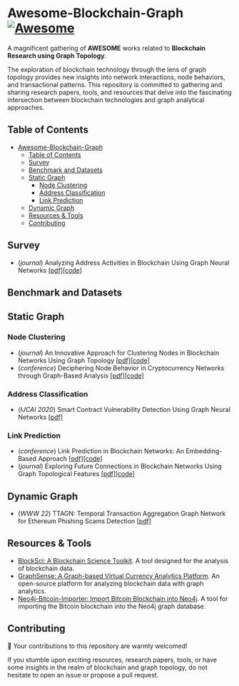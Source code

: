 # Awesome-Blockchain-Graph [![Awesome](https://awesome.re/badge.svg)](https://awesome.re)

A magnificent gathering of **AWESOME** works related to **Blockchain Research using Graph Topology**.

The exploration of blockchain technology through the lens of graph topology provides new insights into network interactions, node behaviors, and transactional patterns. This repository is committed to gathering and sharing research papers, tools, and resources that delve into the fascinating intersection between blockchain technologies and graph analytical approaches.


## Table of Contents

- [Awesome-Blockchain-Graph](#awesome-blockchain-graph)
  - [Table of Contents](#table-of-contents)
  - [Survey](#survey)
  - [Benchmark and Datasets](#benchmark-and-datasets)
  - [Static Graph](#static-graph)
    - [Node Clustering](#node-clustering)
    - [Address Classification](#address-classification)
    - [Link Prediction](#link-prediction)
  - [Dynamic Graph](#dynamic-graph)
  - [Resources & Tools](#resources--tools)
  - [Contributing](#contributing)

## Survey

- (*journal*) Analyzing Address Activities in Blockchain Using Graph Neural Networks [[pdf]](link)[[code]](link)

## Benchmark and Datasets



## Static Graph

### Node Clustering

- (*journal*) An Innovative Approach for Clustering Nodes in Blockchain Networks Using Graph Topology [[pdf]](link)[[code]](link)
- (*conference*) Deciphering Node Behavior in Cryptocurrency Networks through Graph-Based Analysis [[pdf]](link)[[code]](link)

### Address Classification

- (*IJCAI 2020*) Smart Contract Vulnerability Detection Using Graph Neural Networks [[pdf]]([link](https://www.ijcai.org/Proceedings/2020/0454.pdf))

### Link Prediction

- (*conference*) Link Prediction in Blockchain Networks: An Embedding-Based Approach [[pdf]](link)[[code]](link)
- (*journal*) Exploring Future Connections in Blockchain Networks Using Graph Topological Features [[pdf]](link)[[code]](link)

## Dynamic Graph

- (*WWW 22*) TTAGN: Temporal Transaction Aggregation Graph Network for Ethereum Phishing Scams Detection [[pdf]](https://arxiv.org/pdf/2204.13442#:~:text=TTAGN%20enhances%20the%20representation%20of,embedding%20and%20phishing%20addresses%20detection.)

## Resources & Tools

- [BlockSci: A Blockchain Science Toolkit](https://github.com/citp/BlockSci). A tool designed for the analysis of blockchain data.
- [GraphSense: A Graph-based Virtual Currency Analytics Platform](https://github.com/graphsense/graphsense-open). An open-source platform for analyzing blockchain data with graph analytics.
- [Neo4j-Bitcoin-Importer: Import Bitcoin Blockchain into Neo4j](https://github.com/lucianojf/neo4j-bitcoin-importer). A tool for importing the Bitcoin blockchain into the Neo4j graph database.

## Contributing

🚀 Your contributions to this repository are warmly welcomed!

If you stumble upon exciting resources, research papers, tools, or have some insights in the realm of blockchain and graph topology, do not hesitate to open an issue or propose a pull request.
